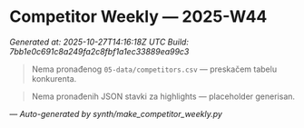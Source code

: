 # Competitor Weekly — 2025-W44

_Generated at: 2025-10-27T14:16:18Z UTC_
_Build: 7bb1e0c691c8a249fa2c8fbf1a1ec33889ea99c3_

> Nema pronađenog `05-data/competitors.csv` — preskačem tabelu konkurenta.

> Nema pronađenih JSON stavki za highlights — placeholder generisan.

—
_Auto-generated by synth/make_competitor_weekly.py_